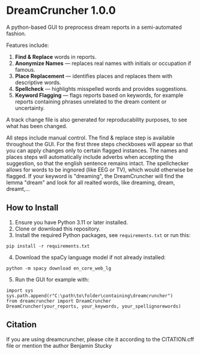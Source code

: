 # DreamCruncher 1.0.0
A python-based GUI to preprocess dream reports in a semi-automated fashion.

Features include:

1. **Find & Replace** words in reports.
2. **Anonymize Names** — replaces real names with initials or occupation if famous.
3. **Place Replacement** — identifies places and replaces them with descriptive words.
4. **Spellcheck** — highlights misspelled words and provides suggestions.
5. **Keyword Flagging** — flags reports based on keywords, for example reports containing phrases unrelated to the dream content or uncertainty.

A track change file is also generated for reproducability purposes, to see what has been changed.

All steps include manual control. The find & replace step is available throughout the GUI. For the first three steps checkboxes will appear so that you can apply changes only to certain flagged instances. The names and places steps will automatically include adverbs when accepting the suggestion, so that the english sentence remains intact. The spellchecker allows for words to be ingnored (like EEG or TV), which would otherwise be flagged. If your keyword is "dreaming", the DreamCruncher will find the lemma "dream" and look for all realted words, like dreaming, dream, dreamt,...


## How to Install
1. Ensure you have Python 3.11 or later installed.
2. Clone or download this repository.
3. Install the required Python packages, see `requirements.txt` or run this:
```
pip install -r requirements.txt
```
4. Download the spaCy language model if not already installed:
```
python -m spacy download en_core_web_lg
```
5. Run the GUI for example with:
```
import sys
sys.path.append(r"C:\path\to\folder\containing\dreamcruncher")
from dreamcruncher import DreamCruncher
DreamCruncher(your_reports, your_keywords, your_spellignorewords)
```

## Citation
If you are using dreamcruncher, please cite it according to the CITATION.cff file or mention the author Benjamin Stucky
